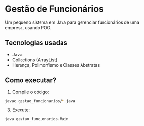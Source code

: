 # Gestão de Funcionários
Um pequeno sistema em Java para gerenciar funcionários de uma empresa, usando POO.

## Tecnologias usadas
- Java
- Collections (ArrayList)
- Herança, Polimorfismo e Classes Abstratas

## Como executar?
1. Compile o código:
```sh
javac gestao_funcionarios/*.java
```
3. Execute:
```sh
java gestao_funcionarios.Main
```
